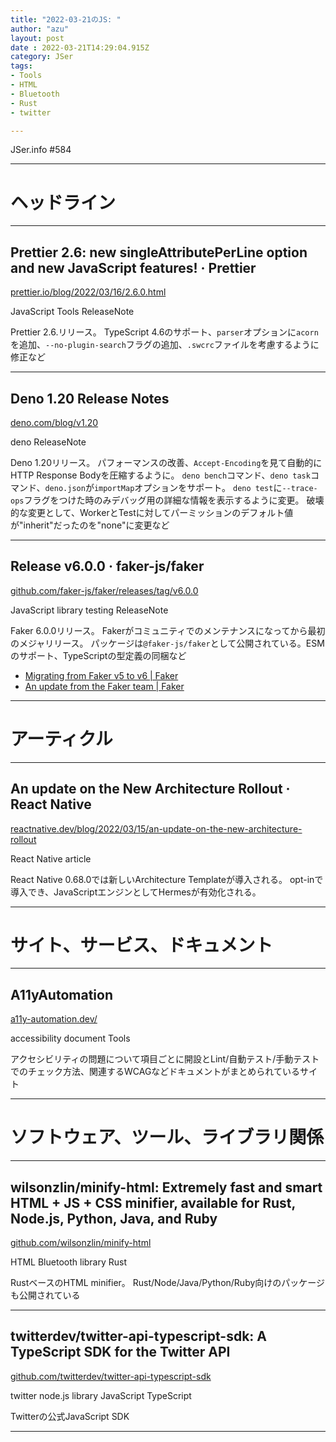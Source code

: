```yaml
---
title: "2022-03-21のJS: "
author: "azu"
layout: post
date : 2022-03-21T14:29:04.915Z
category: JSer
tags:
- Tools
- HTML
- Bluetooth
- Rust
- twitter

---
```


JSer.info #584

----

<h1 class="site-genre">ヘッドライン</h1>

----

## Prettier 2.6: new singleAttributePerLine option and new JavaScript features! · Prettier
[prettier.io/blog/2022/03/16/2.6.0.html](https://prettier.io/blog/2022/03/16/2.6.0.html "Prettier 2.6: new singleAttributePerLine option and new JavaScript features! · Prettier")
<p class="jser-tags jser-tag-icon"><span class="jser-tag">JavaScript</span> <span class="jser-tag">Tools</span> <span class="jser-tag">ReleaseNote</span></p>

Prettier 2.6.リリース。
TypeScript 4.6のサポート、`parser`オプションに`acorn`を追加、`--no-plugin-search`フラグの追加、`.swcrc`ファイルを考慮するように修正など


----

## Deno 1.20 Release Notes
[deno.com/blog/v1.20](https://deno.com/blog/v1.20 "Deno 1.20 Release Notes")
<p class="jser-tags jser-tag-icon"><span class="jser-tag">deno</span> <span class="jser-tag">ReleaseNote</span></p>

Deno 1.20リリース。
パフォーマンスの改善、`Accept-Encoding`を見て自動的にHTTP Response Bodyを圧縮するように。
`deno bench`コマンド、`deno task`コマンド、`deno.json`が`importMap`オプションをサポート。
`deno test`に`--trace-ops`フラグをつけた時のみデバッグ用の詳細な情報を表示するように変更。
破壊的な変更として、WorkerとTestに対してパーミッションのデフォルト値が"inherit"だったのを"none"に変更など


----

## Release v6.0.0 · faker-js/faker
[github.com/faker-js/faker/releases/tag/v6.0.0](https://github.com/faker-js/faker/releases/tag/v6.0.0 "Release v6.0.0 · faker-js/faker")
<p class="jser-tags jser-tag-icon"><span class="jser-tag">JavaScript</span> <span class="jser-tag">library</span> <span class="jser-tag">testing</span> <span class="jser-tag">ReleaseNote</span></p>

Faker 6.0.0リリース。
Fakerがコミュニティでのメンテナンスになってから最初のメジャリリース。
パッケージは`@faker-js/faker`として公開されている。ESMのサポート、TypeScriptの型定義の同梱など

- [Migrating from Faker v5 to v6 | Faker](https://fakerjs.dev/migration-guide-v5/ "Migrating from Faker v5 to v6 | Faker")
- [An update from the Faker team | Faker](https://fakerjs.dev/update.html "An update from the Faker team | Faker")

----
<h1 class="site-genre">アーティクル</h1>

----

## An update on the New Architecture Rollout · React Native
[reactnative.dev/blog/2022/03/15/an-update-on-the-new-architecture-rollout](https://reactnative.dev/blog/2022/03/15/an-update-on-the-new-architecture-rollout "An update on the New Architecture Rollout · React Native")
<p class="jser-tags jser-tag-icon"><span class="jser-tag">React</span> <span class="jser-tag">Native</span> <span class="jser-tag">article</span></p>

React Native 0.68.0では新しいArchitecture Templateが導入される。
opt-inで導入でき、JavaScriptエンジンとしてHermesが有効化される。


----
<h1 class="site-genre">サイト、サービス、ドキュメント</h1>

----

## A11yAutomation
[a11y-automation.dev/](https://a11y-automation.dev/ "A11yAutomation")
<p class="jser-tags jser-tag-icon"><span class="jser-tag">accessibility</span> <span class="jser-tag">document</span> <span class="jser-tag">Tools</span></p>

アクセシビリティの問題について項目ごとに開設とLint/自動テスト/手動テストでのチェック方法、関連するWCAGなどドキュメントがまとめられているサイト


----
<h1 class="site-genre">ソフトウェア、ツール、ライブラリ関係</h1>

----

## wilsonzlin/minify-html: Extremely fast and smart HTML + JS + CSS minifier, available for Rust, Node.js, Python, Java, and Ruby
[github.com/wilsonzlin/minify-html](https://github.com/wilsonzlin/minify-html "wilsonzlin/minify-html: Extremely fast and smart HTML + JS + CSS minifier, available for Rust, Node.js, Python, Java, and Ruby")
<p class="jser-tags jser-tag-icon"><span class="jser-tag">HTML</span> <span class="jser-tag">Bluetooth</span> <span class="jser-tag">library</span> <span class="jser-tag">Rust</span></p>

RustベースのHTML minifier。
Rust/Node/Java/Python/Ruby向けのパッケージも公開されている


----

## twitterdev/twitter-api-typescript-sdk: A TypeScript SDK for the Twitter API
[github.com/twitterdev/twitter-api-typescript-sdk](https://github.com/twitterdev/twitter-api-typescript-sdk "twitterdev/twitter-api-typescript-sdk: A TypeScript SDK for the Twitter API")
<p class="jser-tags jser-tag-icon"><span class="jser-tag">twitter</span> <span class="jser-tag">node.js</span> <span class="jser-tag">library</span> <span class="jser-tag">JavaScript</span> <span class="jser-tag">TypeScript</span></p>

Twitterの公式JavaScript SDK


----
